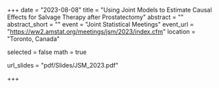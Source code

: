 +++
date = "2023-08-08"
title = "Using Joint Models to Estimate Causal Effects for Salvage Therapy after Prostatectomy"
abstract = ""
abstract_short = ""
event = "Joint Statistical Meetings"
event_url = "https://ww2.amstat.org/meetings/jsm/2023/index.cfm"
location = "Toronto, Canada"

selected = false
math = true

url_slides = "pdf/Slides/JSM_2023.pdf"

+++
